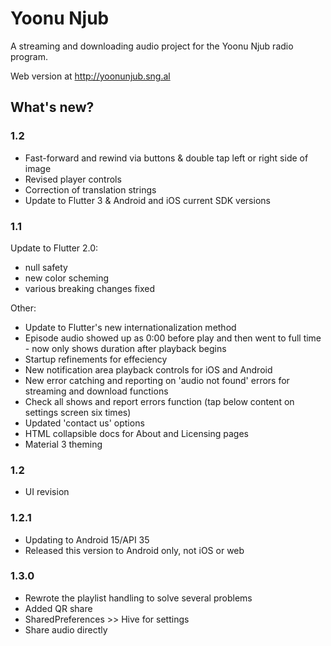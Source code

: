 # Yoonu Njub

A streaming and downloading audio project for the Yoonu Njub radio program.

Web version at http://yoonunjub.sng.al

## What's new?

### 1.2

- Fast-forward and rewind via buttons & double tap left or right side of image 
- Revised player controls
- Correction of translation strings
- Update to Flutter 3 & Android and iOS current SDK versions

### 1.1

Update to Flutter 2.0:

- null safety
- new color scheming
- various breaking changes fixed

Other:

- Update to Flutter's new internationalization method
- Episode audio showed up as 0:00 before play and then went to full time - now only shows duration after playback begins
- Startup refinements for effeciency
- New notification area playback controls for iOS and Android
- New error catching and reporting on 'audio not found' errors for streaming and download functions
- Check all shows and report errors function (tap below content on settings screen six times)
- Updated 'contact us' options
- HTML collapsible docs for About and Licensing pages
- Material 3 theming


### 1.2
- UI revision

### 1.2.1
- Updating to Android 15/API 35
- Released this version to Android only, not iOS or web

### 1.3.0
- Rewrote the playlist handling to solve several problems
- Added QR share
- SharedPreferences >> Hive for settings
- Share audio directly

